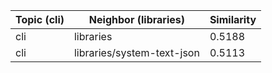 | Topic (cli) | Neighbor (libraries) | Similarity |
|-------------|-------------------|------------|
| cli | libraries | 0.5188 |
| cli | libraries/system-text-json | 0.5113 |
